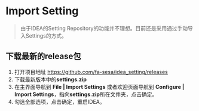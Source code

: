 # Import Setting

> 由于IDEA的Setting Repository的功能并不理想。目前还是采用通过手动导入Settings的方式。

## 下载最新的release包

 1. 打开项目地址 https://github.com/fa-sesa/idea_setting/releases
 2. 下载最新版本中的**settings.zip**
 3. 在主界面导航到 **File | Import Settings** 或者欢迎页面导航到 **Configure | Import Settings**，指向**settings.zip**所在文件夹，点击确定。
 4. 勾选全部选项，点击确定，重启IDEA。
